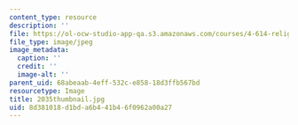 ```yaml
---
content_type: resource
description: ''
file: https://ol-ocw-studio-app-qa.s3.amazonaws.com/courses/4-614-religious-architecture-and-islamic-cultures-fall-2002/8d381018d1bda6b441b46f0962a00a27_2035thumbnail.jpg
file_type: image/jpeg
image_metadata:
  caption: ''
  credit: ''
  image-alt: ''
parent_uid: 68abeaab-4eff-532c-e858-18d3ffb567bd
resourcetype: Image
title: 2035thumbnail.jpg
uid: 8d381018-d1bd-a6b4-41b4-6f0962a00a27
---
```

